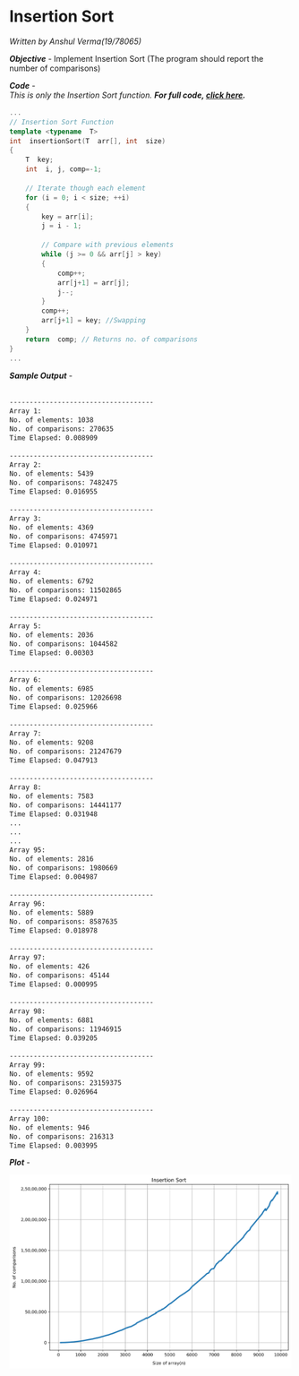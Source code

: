 # Insertion Sort
*Written by Anshul Verma(19/78065)*
<br />

***Objective*** - Implement Insertion Sort (The program should report the number of comparisons)
<br />

***Code*** -
<br />
*This is only the Insertion Sort function.* ***For full code, [click here](https://github.com/itsanshulverma/algo-lab/blob/main/1_InsertionNMergeSort/a_InsertionSort/main.cpp).***
```cpp
...
// Insertion Sort Function
template <typename  T>
int  insertionSort(T  arr[], int  size)
{
	T  key;
	int  i, j, comp=-1;

	// Iterate though each element
	for (i = 0; i < size; ++i)
	{
		key = arr[i];	
		j = i - 1;
		
		// Compare with previous elements
		while (j >= 0 && arr[j] > key)
		{
			comp++;
			arr[j+1] = arr[j];
			j--;
		}
		comp++;
		arr[j+1] = key; //Swapping
	}
	return  comp; // Returns no. of comparisons
}
...
```

***Sample Output*** -
```

------------------------------------
Array 1:
No. of elements: 1038
No. of comparisons: 270635
Time Elapsed: 0.008909

------------------------------------
Array 2:
No. of elements: 5439
No. of comparisons: 7482475
Time Elapsed: 0.016955

------------------------------------
Array 3:
No. of elements: 4369
No. of comparisons: 4745971
Time Elapsed: 0.010971

------------------------------------
Array 4:
No. of elements: 6792
No. of comparisons: 11502865
Time Elapsed: 0.024971

------------------------------------
Array 5:
No. of elements: 2036
No. of comparisons: 1044582
Time Elapsed: 0.00303

------------------------------------
Array 6:
No. of elements: 6985
No. of comparisons: 12026698
Time Elapsed: 0.025966

------------------------------------
Array 7:
No. of elements: 9208
No. of comparisons: 21247679
Time Elapsed: 0.047913

------------------------------------
Array 8:
No. of elements: 7583
No. of comparisons: 14441177
Time Elapsed: 0.031948
...
...
...
Array 95:
No. of elements: 2816
No. of comparisons: 1980669
Time Elapsed: 0.004987

------------------------------------
Array 96:
No. of elements: 5889
No. of comparisons: 8587635
Time Elapsed: 0.018978

------------------------------------
Array 97:
No. of elements: 426
No. of comparisons: 45144
Time Elapsed: 0.000995

------------------------------------
Array 98:
No. of elements: 6881
No. of comparisons: 11946915
Time Elapsed: 0.039205

------------------------------------
Array 99:
No. of elements: 9592
No. of comparisons: 23159375
Time Elapsed: 0.026964

------------------------------------
Array 100:
No. of elements: 946
No. of comparisons: 216313
Time Elapsed: 0.003995
```

***Plot*** -

<img alt="Plot of Insertion Sort (Size vs #Comparisons)" src="https://github.com/itsanshulverma/algo-lab/blob/main/1_InsertionNMergeSort/a_InsertionSort/plot.png" width="720px" />
